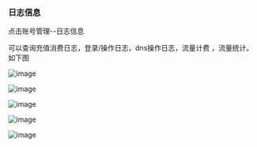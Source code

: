### 日志信息

点击账号管理--日志信息

可以查询充值消费日志，登录/操作日志，dns操作日志，流量计费 ，流量统计。如下图

![image](https://user-images.githubusercontent.com/90588289/133752715-02e60cad-1c16-42f0-b70b-7ab5b09dcde0.png)

![image](https://user-images.githubusercontent.com/90588289/133752736-264cf6e7-ca02-47fa-9183-48cdcee78685.png)

![image](https://user-images.githubusercontent.com/90588289/133752756-55d2b19c-ea8d-4305-9f66-2d133c4101db.png)

![image](https://user-images.githubusercontent.com/90588289/133752765-fdaecf34-c645-4882-bcdf-bded39f88184.png)

![image](https://user-images.githubusercontent.com/90588289/133752775-2300564b-9441-4779-9764-f05bbc88d692.png)

